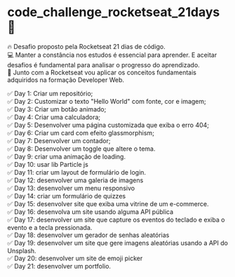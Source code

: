 # code_challenge_rocketseat_21days 🚀
🔥 Desafio proposto pela Rocketseat 21 dias de código. </br>
💻 Manter a constância nos estudos é essencial para aprender. E aceitar desafios é fundamental para analisar o progresso do aprendizado. </br>
🚀 Junto com a Rocketseat vou aplicar os conceitos fundamentais adquiridos na formação Developer Web.

✅ Day 1: Criar um repositório; </br>
✅ Day 2: Customizar o texto "Hello World" com fonte, cor e imagem; </br>
✅ Day 3: Criar um botão animado; </br>
✅ Day 4: Criar uma calculadora; </br>
✅ Day 5: Desenvolver uma página customizada que exiba o erro 404; </br> 
✅ Day 6: Criar um card com efeito glassmorphism; </br>
✅ Day 7: Desenvolver um contador; </br>
✅ Day 8: Desenvolver um toggle que altere o tema.</br>
✅ Day 9: criar uma animação de loading.</br>
✅ Day 10: usar lib Particle js</br>
✅ Day 11: criar um layout de formulário de login.</br>
✅ Day 12: desenvolver uma galeria de imagens</br>
✅ Day 13: desenvolver um menu responsivo</br>
✅ Day 14: criar um formulário de quizzes</br>
✅ Day 15: desenvolver site que exiba uma vitrine de um e-commerce.</br>
✅ Day 16: desenvolva um site usando alguma API pública</br>
✅ Day 17: desenvolver um site que capture os eventos do teclado e exiba o evento e a tecla pressionada.</br>
✅ Day 18: desenvolver um gerador de senhas aleatórias</br>
✅ Day 19: desenvolver um site que gere imagens aleatórias usando a API do Unsplash.</br>
✅ Day 20: desenvolver um site de emoji picker</br>
✅ Day 21: desenvolver um portfolio.</br>
